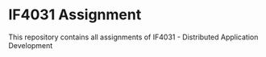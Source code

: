 # IF4031 Assignment

This repository contains all assignments of IF4031 - Distributed Application Development
